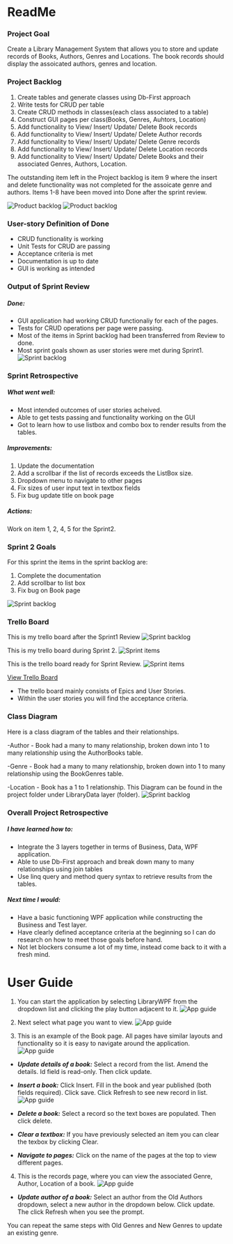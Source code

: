 # ReadMe

### Project Goal

Create a Library Management System that allows you to store and update records of Books, Authors, Genres and Locations.
The book records should display the assoicated authors, genres and location.

### Project Backlog
1.	Create tables and generate classes using Db-First approach
2.  Write tests for CRUD per table
3.  Create CRUD methods in classes(each class associated to a table)
4.  Construct GUI pages per class(Books, Genres, Auhtors, Location)
5.  Add functionality to View/ Insert/ Update/ Delete Book records 
6.	Add functionality to View/ Insert/ Update/ Delete Author records 
7.	Add functionality to View/ Insert/ Update/ Delete Genre records 
8.	Add functionality to View/ Insert/ Update/ Delete Location records 
9.	Add functionality to View/ Insert/ Update/ Delete Books and their associated Genres, Authors, Location. 

The outstanding item left in the Project backlog is item 9 where the insert and delete functionality was not completed for the assoicate genre and authors.
Items 1-8 have been moved into Done after the sprint review.

![Product backlog](Pbacklog1.PNG)
![Product backlog](Pbacklog2.PNG)

### User-story Definition of Done
* CRUD functionality is working
* Unit Tests for CRUD are passing
* Acceptance criteria is met
* Documentation is up to date
* GUI is working as intended

### Output of Sprint Review
##### Done:
* GUI application had working CRUD functionaliy for each of the pages.
* Tests for CRUD operations per page were passing.
* Most of the items in Sprint backlog had been transferred from Review to done.
* Most sprint goals shown as user stories were met during Sprint1.
![Sprint backlog](SprintReview1.PNG)

### Sprint Retrospective

##### What went well: 
* Most intended outcomes of user stories acheived.
* Able to get tests passing and functionality working on the GUI
* Got to learn how to use listbox and combo box to render results from the tables.

##### Improvements:
1. Update the documentation
2. Add a scrollbar if the list of records exceeds the ListBox size.
3. Dropdown menu to navigate to other pages
4. Fix sizes of user input text in textbox fields
5. Fix bug update title on book page

##### Actions:
Work on item 1, 2, 4, 5 for the Sprint2.

### Sprint 2 Goals
For this sprint the items in the sprint backlog are:

1. Complete the documentation
2. Add scrollbar to list box
3. Fix bug on Book page

![Sprint backlog](Sbacklog.PNG)

### Trello Board
This is my trello board after the Sprint1 Review
![Sprint backlog](SprintReview1.PNG)

This is my trello board during Sprint 2.
![Sprint items](Sprint2.PNG)

This is the trello board ready for Sprint Review.
![Sprint items](Sprint2Review.PNG)

[View Trello Board](https://trello.com/b/ED0l1XcJ/day-planner)
- The trello board mainly consists of Epics and User Stories.
- Within the user stories you will find the acceptance criteria.

### Class Diagram
Here is a class diagram of the tables and their relationships.

-Author - Book had a many to many relationship, broken down into 1 to many relationship using the AuthorBooks table.

-Genre - Book had a many to many relationship, broken down into 1 to many relationship using the BookGenres table.

-Location - Book has a 1 to 1 relationship.
This Diagram can be found in the project folder under LibraryData layer (folder).
![Sprint backlog](ClassDiagram.PNG)

### Overall Project Retrospective

##### I have learned how to:
- Integrate the 3 layers together in terms of Business, Data, WPF application.
- Able to use Db-First approach and break down many to many relationships using join tables
- Use linq query and method query syntax to retrieve results from the tables.

##### Next time I would: 
- Have a basic functioning WPF application while constructing the Business and Test layer.
- Have clearly defined acceptance criteria at the beginning so I can do research on how to meet those goals before hand.
- Not let blockers consume a lot of my time, instead come back to it with a fresh mind.

# User Guide
1. You can start the application by selecting LibraryWPF from the dropdown list and clicking the play button adjacent to it.
![App guide](startWPF.PNG)

2. Next select what page you want to view.
![App guide](Home.PNG)

3. This is an example of the Book page. All pages have similar layouts and functionality so it is easy to navigate around the application.
![App guide](Book.PNG)

- _**Update details of a book:**_ Select a record from the list. Amend the details. Id field is read-only. Then click update.

* _**Insert a book:**_ Click Insert. Fill in the book and year published (both fields required). Click save. Click Refresh to see new record in list.
![App guide](Insert.PNG)

* _**Delete a book:**_ Select a record so the text boxes are populated. Then click delete.

* _**Clear a textbox:**_ If you have previously selected an item you can clear the texbox by clicking Clear.

* _**Navigate to pages:**_ Click on the name of the pages at the top to view different pages.

4. This is the records page, where you can view the associated Genre, Author, Location of a book.
![App guide](Records.PNG)
- _**Update author of a book:**_ Select an author from the Old Authors dropdown, select a new author in the dropdown below. 
Click update. The click Refresh when you see the prompt.

You can repeat the same steps with Old Genres and New Genres to update an existing genre.
